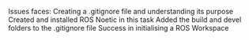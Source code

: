 Issues faces:
Creating a .gitignore file and understanding its purpose
Created and installed ROS Noetic in this task
Added the build and devel folders to the .gitignore file
Success in initialising a ROS Workspace

